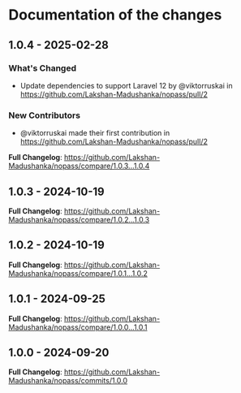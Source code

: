 # Documentation of the changes

## 1.0.4 - 2025-02-28

### What's Changed

* Update dependencies to support Laravel 12 by @viktorruskai in https://github.com/Lakshan-Madushanka/nopass/pull/2

### New Contributors

* @viktorruskai made their first contribution in https://github.com/Lakshan-Madushanka/nopass/pull/2

**Full Changelog**: https://github.com/Lakshan-Madushanka/nopass/compare/1.0.3...1.0.4

## 1.0.3 - 2024-10-19

**Full Changelog**: https://github.com/Lakshan-Madushanka/nopass/compare/1.0.2...1.0.3

## 1.0.2 - 2024-10-19

**Full Changelog**: https://github.com/Lakshan-Madushanka/nopass/compare/1.0.1...1.0.2

## 1.0.1 - 2024-09-25

**Full Changelog**: https://github.com/Lakshan-Madushanka/nopass/compare/1.0.0...1.0.1

## 1.0.0 - 2024-09-20

**Full Changelog**: https://github.com/Lakshan-Madushanka/nopass/commits/1.0.0
